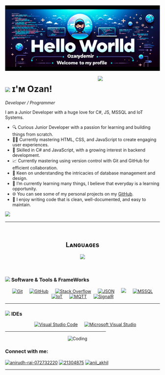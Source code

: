 <!--Banner-->
![Banner](https://github.com/ozanydemir/ozanydemir/blob/main/ozanydemirBanner.png)

<!--Night Owl image-->
<div>
  <img align="right" width="40%" src="https://owlbertsio-resized.s3.amazonaws.com/Popper.psd.full.png">
</div>

<!--Header Name-->
# <img src="https://emojis.slackmojis.com/emojis/images/1531849430/4246/blob-sunglasses.gif?1531849430" width="30"/> ɪ'ᴍ Ozan! 
*Developer / Programmer*
<br /> 

<!--Start Intro-->               
<p align="left">I am a Junior Developer with a huge love for C#, JS, MSSQL and IoT Systems. </p>

- 🔍 Curious Junior Developer with a passion for learning and building things from scratch.
- 👨‍💻 Currently mastering HTML, CSS, and JavaScript to create engaging user experiences.
- 🌟 Skilled in C# and JavaScript, with a growing interest in backend development.
- 📈 Currently mastering using version control with Git and GitHub for efficient collaboration.
- 🔧 Keen on understanding the intricacies of database management and design.
- 🌱 I’m currently learning many things, I believe that everyday is a learning opportunity.
- 🌐 You can see some of my personal projects on my [GitHub](https://github.com/ozanydemir).
- 📝 I enjoy writing code that is clean, well-documented, and easy to maintain.
<!--End Intro-->

<!--Profile Count Badge-->
<p align="left">
  <img src="https://komarev.com/ghpvc/?username=ozanydemir&label=Profile%20views&color=blue&style=for-the-badge&logo=star" style="padding-right:20px;" />
</p>

---
<br />

<!--Languages and Tools Section-->       
<h2 align="center">Lᴀɴɢᴜᴀɢᴇs</h2> 
<p align="center">
<img width="500px"  src="https://skillicons.dev/icons?i=cs,js,html,css&perline=10"  />
</p>
<br />

 ### <picture> <img src = "https://github.com/7oSkaaa/7oSkaaa/blob/main/Images/Software_Tools.gif?raw=true" width = 50px>  </picture> Software & Tools & FrameWorks
 
<p align="center">
  &emsp;
    <a href="#"><img alt="Git" src="https://img.shields.io/badge/Git%20-%23F05033.svg?style=plastic&logo=git&logoColor=white"></a>
  &emsp;
    <a href="#"><img alt="GitHub" src="https://img.shields.io/badge/github-%23181717.svg?style=plastic&logo=github&logoColor=white"></a>
  &emsp;
    <a href="#"><img alt="Stack Overflow" src="https://img.shields.io/badge/-Stack%20Overflow-FE7A16?style=plastic&logo=stack-overflow&logoColor=white"></a>
  &emsp;
    <a href="#"><img alt="JSON" img src="https://img.shields.io/badge/json-%23000000.svg?style=plastic&logo=json&logoColor=white"></a>
  &emsp;
    <a href="#"><img src="https://img.shields.io/badge/mysql-%234479A1.svg?&style=plastic&logo=mysql&logoColor=white"/></a>
    &emsp;
    <a href="#"><img alt="MSSQL" src="https://img.shields.io/badge/MSSQL-%23000.svg?style=plastic&logo=microsoft-sql-server&logoColor=white" /></a>   
 &emsp;
    <a href="#"><img alt="IoT" src="https://img.shields.io/badge/IoT-%2300d1b2.svg?style=plastic&logo=internet-of-things&logoColor=white"></a>
    &emsp;
    <a href="#"><img alt="MQTT" src="https://img.shields.io/badge/MQTT-%23000000.svg?style=plastic&logo=eclipse-mosquitto&logoColor=white"></a>
  &emsp;
    <a href="#"><img alt="SignalR" src="https://img.shields.io/badge/SignalR-%23512BD4.svg?style=plastic&logo=signalr&logoColor=white"></a>
</p>
</p>

<hr width="100%" >

 ### <picture> <img src = "https://github.com/7oSkaaa/7oSkaaa/blob/main/Images/IDEs.gif?raw=true" width = 50px>  </picture> IDEs
 
<p align="center">
  &emsp;
    <a href="#"><img alt="Visual Studio Code" src="https://img.shields.io/badge/Visual%20Studio%20Code-0078d7.svg?style=plastic&logo=visual-studio-code&logoColor=white"></a>
   &emsp;
    <a href="#"><img alt="Microsoft Visual Studio" src="https://img.shields.io/badge/Microsoft%20Visual%20Studio-5C2D91.svg?style=plastic&logo=visual-studio&logoColor=white"></a>
</p>

<hr width="65%" >

<img align="right" alt="Coding" width="300" src="https://cdn.dribbble.com/users/1277312/screenshots/14733298/media/39b1045e593737587dd60e42c8422d1f.gif" >
<br>



<h3 align="left">Connect with me:</h3>
<p align="left">
<a href="https://www.linkedin.com/" target="blank"><img align="center" src="https://raw.githubusercontent.com/rahuldkjain/github-profile-readme-generator/master/src/images/icons/Social/linked-in-alt.svg" alt="anirudh-rai-072732220" height="30" width="40" /></a>
<a href="https://stackoverflow.com/" target="blank"><img align="center" src="https://raw.githubusercontent.com/rahuldkjain/github-profile-readme-generator/master/src/images/icons/Social/stack-overflow.svg" alt="21304875" height="30" width="40" /></a>
<!-- <a href="https://kaggle.com/anirudhrai693" target="blank"><img align="center" src="https://raw.githubusercontent.com/rahuldkjain/github-profile-readme-generator/master/src/images/icons/Social/kaggle.svg" alt="anirudhrai693" height="30" width="40" /></a> -->
<a href="https://instagram.com/ozanydemir" target="blank"><img align="center" src="https://raw.githubusercontent.com/rahuldkjain/github-profile-readme-generator/master/src/images/icons/Social/instagram.svg" alt="anii_akhil" height="30" width="40" /></a>
</p>

-----
